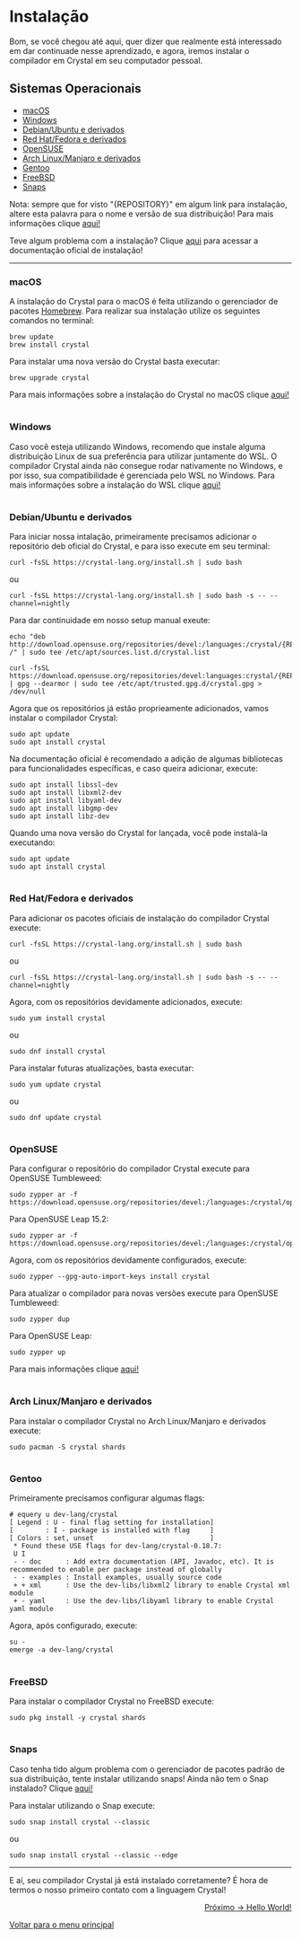 # Instalação

Bom, se você chegou até aqui, quer dizer que realmente está interessado em dar continuade nesse aprendizado, e agora, iremos instalar o compilador em Crystal em seu computador pessoal.

## Sistemas Operacionais
- [macOS](https://github.com/lanjoni/crystal4noobs/blob/main/content/intro/instalacao.md#macos)
- [Windows](https://github.com/lanjoni/crystal4noobs/blob/main/content/intro/instalacao.md#windows)
- [Debian/Ubuntu e derivados](https://github.com/lanjoni/crystal4noobs/blob/main/content/intro/instalacao.md#debianubuntu-e-derivados)
- [Red Hat/Fedora e derivados](https://github.com/lanjoni/crystal4noobs/blob/main/content/intro/instalacao.md#red-hatfedora-e-derivados)
- [OpenSUSE](https://github.com/lanjoni/crystal4noobs/blob/main/content/intro/instalacao.md#opensuse)
- [Arch Linux/Manjaro e derivados](https://github.com/lanjoni/crystal4noobs/blob/main/content/intro/instalacao.md#arch-linuxmanjaro-e-derivados)
- [Gentoo](https://github.com/lanjoni/crystal4noobs/blob/main/content/intro/instalacao.md#gentoo)
- [FreeBSD](https://github.com/lanjoni/crystal4noobs/blob/main/content/intro/instalacao.md#freebsd)
- [Snaps](https://github.com/lanjoni/crystal4noobs/blob/main/content/intro/instalacao.md#snaps)

Nota: sempre que for visto "{REPOSITORY}" em algum link para instalação, altere esta palavra para o nome e versão de sua distribuição! Para mais informações clique <a href="https://software.opensuse.org/download.html?project=devel%3Alanguages%3Acrystal&package=crystal">aqui!</a>

Teve algum problema com a instalação? Clique <a href="https://crystal-lang.org/install/">aqui</a> para acessar a documentação oficial de instalação!

---

### macOS
A instalação do Crystal para o macOS é feita utilizando o gerenciador de pacotes <a href="https://brew.sh/">Homebrew</a>. Para realizar sua instalação utilize os seguintes comandos no terminal:
```
brew update
brew install crystal
```
Para instalar uma nova versão do Crystal basta executar:
```
brew upgrade crystal
```
Para mais informações sobre a instalação do Crystal no macOS clique <a href="https://crystal-lang.org/install/on_mac_os/">aqui!</a>

#

### Windows
Caso você esteja utilizando Windows, recomendo que instale alguma distribuição Linux de sua preferência para utilizar juntamente do WSL. O compilador Crystal ainda não consegue rodar nativamente no Windows, e por isso, sua compatibilidade é gerenciada pelo WSL no Windows. Para mais informações sobre a instalação do WSL clique <a href="https://docs.microsoft.com/en-us/windows/wsl/install">aqui!</a>

#

### Debian/Ubuntu e derivados
Para iniciar nossa intalação, primeiramente precisamos adicionar o repositório deb oficial do Crystal, e para isso execute em seu terminal:
```
curl -fsSL https://crystal-lang.org/install.sh | sudo bash
```
ou 
```
curl -fsSL https://crystal-lang.org/install.sh | sudo bash -s -- --channel=nightly
```
Para dar continuidade em nosso setup manual exeute:
```
echo "deb http://download.opensuse.org/repositories/devel:/languages:/crystal/{REPOSITORY}/ /" | sudo tee /etc/apt/sources.list.d/crystal.list

curl -fsSL https://download.opensuse.org/repositories/devel:languages:crystal/{REPOSITORY}/Release.key | gpg --dearmor | sudo tee /etc/apt/trusted.gpg.d/crystal.gpg > /dev/null
```
Agora que os repositórios já estão proprieamente adicionados, vamos instalar o compilador Crystal:
```
sudo apt update
sudo apt install crystal
```

Na documentação oficial é recomendado a adição de algumas bibliotecas para funcionalidades específicas, e caso queira adicionar, execute:
```
sudo apt install libssl-dev
sudo apt install libxml2-dev
sudo apt install libyaml-dev
sudo apt install libgmp-dev
sudo apt install libz-dev
```

Quando uma nova versão do Crystal for lançada, você pode instalá-la executando:
```
sudo apt update
sudo apt install crystal
```

#

### Red Hat/Fedora e derivados
Para adicionar os pacotes oficiais de instalação do compilador Crystal execute:
```
curl -fsSL https://crystal-lang.org/install.sh | sudo bash
```
ou
```
curl -fsSL https://crystal-lang.org/install.sh | sudo bash -s -- --channel=nightly
```

Agora, com os repositórios devidamente adicionados, execute:
```
sudo yum install crystal
```
ou 
```
sudo dnf install crystal
```

Para instalar futuras atualizações, basta executar:
```
sudo yum update crystal
```
ou
```
sudo dnf update crystal
```

#

### OpenSUSE
Para configurar o repositório do compilador Crystal execute para OpenSUSE Tumbleweed:
```
sudo zypper ar -f https://download.opensuse.org/repositories/devel:/languages:/crystal/openSUSE_Tumbleweed/devel:languages:crystal.repo
```
Para OpenSUSE Leap 15.2:
```
sudo zypper ar -f https://download.opensuse.org/repositories/devel:/languages:/crystal/openSUSE_Leap_15.2/devel:languages:crystal.repo
```

Agora, com os repositórios devidamente configurados, execute:
```
sudo zypper --gpg-auto-import-keys install crystal
```

Para atualizar o compilador para novas versões execute para OpenSUSE Tumbleweed:
```
sudo zypper dup
```
Para OpenSUSE Leap:
```
sudo zypper up
```

Para mais informações clique <a href="https://crystal-lang.org/install/on_opensuse/">aqui!</a>

#

### Arch Linux/Manjaro e derivados
Para instalar o compilador Crystal no Arch Linux/Manjaro e derivados execute: 
```
sudo pacman -S crystal shards
```

#

### Gentoo
Primeiramente precisamos configurar algumas flags:
```
# equery u dev-lang/crystal
[ Legend : U - final flag setting for installation]
[        : I - package is installed with flag     ]
[ Colors : set, unset                             ]
 * Found these USE flags for dev-lang/crystal-0.18.7:
 U I
 - - doc      : Add extra documentation (API, Javadoc, etc). It is recommended to enable per package instead of globally
 - - examples : Install examples, usually source code
 + + xml      : Use the dev-libs/libxml2 library to enable Crystal xml module
 + - yaml     : Use the dev-libs/libyaml library to enable Crystal yaml module
```

Agora, após configurado, execute:
```
su -
emerge -a dev-lang/crystal
```

#

### FreeBSD
Para instalar o compilador Crystal no FreeBSD execute:
```
sudo pkg install -y crystal shards
```

#

### Snaps
Caso tenha tido algum problema com o gerenciador de pacotes padrão de sua distribuição, tente instalar utilizando snaps! Ainda não tem o Snap instalado? Clique <a href="https://snapcraft.io/docs/installing-snapd">aqui!</a>

Para instalar utilizando o Snap execute:
```
sudo snap install crystal --classic
```
ou
```
sudo snap install crystal --classic --edge
```

---

E aí, seu compilador Crystal já está instalado corretamente? É hora de termos o nosso primeiro contato com a linguagem Crystal!

<p align="right">
  <a href="https://github.com/lanjoni/crystal4noobs/blob/main/content/intro/helloworld.md">Próximo -> Hello World!</a>
</p>

<p align="left">
  <a href="https://github.com/lanjoni/crystal4noobs#roadmap">Voltar para o menu principal</a>
</p>
